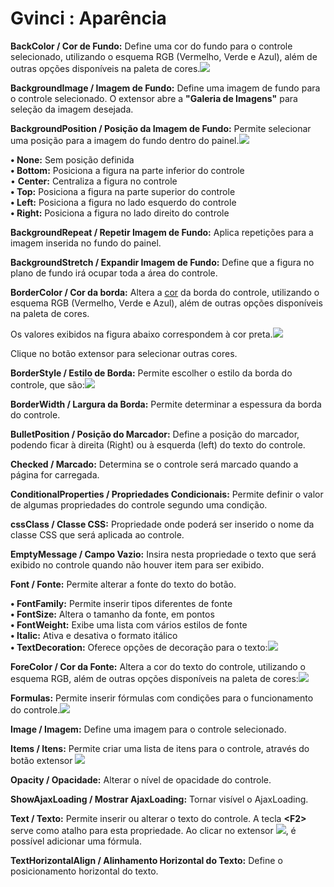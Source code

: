 # Gvinci : Aparência

**BackColor / Cor de Fundo:** Define uma cor do fundo  para o controle selecionado, utilizando o esquema RGB \(Vermelho, Verde e Azul\), além de outras opções disponíveis na paleta de cores.![](http://www.gvinci.com.br/manual/backcolor.png)

**BackgroundImage / Imagem de Fundo:** Define uma imagem de fundo para o controle selecionado. O extensor abre a **"Galeria de Imagens"**  para seleção da imagem desejada.

**BackgroundPosition / Posição da Imagem de Fundo:** Permite selecionar uma posição para a imagem do fundo dentro do painel.![](http://www.gvinci.com.br/manual/backgposition.png)

**• None:** Sem posição definida  
**• Bottom:** Posiciona a figura na parte inferior do controle  
• **Center:** Centraliza a figura no controle  
**• Top:** Posiciona a figura na parte superior do controle  
**• Left:** Posiciona a figura no lado esquerdo do controle  
**• Right:** Posiciona a figura no lado direito do controle

**BackgroundRepeat / Repetir Imagem de Fundo:** Aplica repetições para a imagem inserida no fundo do painel.

**BackgroundStretch / Expandir Imagem de Fundo:** Define que a figura no plano de fundo irá ocupar toda a área do controle.

**BorderColor / Cor da borda:** Altera a [cor](http://www.gvinci.com.br/manual/alterando_cores_dos_controles.htm) da borda do controle, utilizando o esquema RGB \(Vermelho, Verde e Azul\), além de outras opções disponíveis na paleta de cores.

Os valores exibidos na figura abaixo correspondem à cor preta.![](http://www.gvinci.com.br/manual/bordercolor1.png)

Clique no botão extensor para selecionar outras cores.

**BorderStyle / Estilo de Borda:** Permite escolher o estilo da borda do controle, que são:![](http://www.gvinci.com.br/manual/bordertypes.png)

**BorderWidth / Largura da Borda:** Permite determinar a espessura da borda do controle.

**BulletPosition / Posição do Marcador:** Define a posição do marcador, podendo ficar à direita \(Right\) ou à esquerda \(left\) do texto do controle.

**Checked / Marcado:** Determina se o controle será marcado quando a página for carregada.

**ConditionalProperties / Propriedades Condicionais:** Permite definir o valor de algumas propriedades do controle segundo uma condição.

**cssClass / Classe CSS:** Propriedade onde poderá ser inserido o nome da classe CSS que será aplicada ao controle.

**EmptyMessage / Campo Vazio:** Insira nesta propriedade o texto que será exibido no controle quando não houver item para ser exibido.

**Font / Fonte:** Permite alterar a fonte do texto do botão.

**• FontFamily:** Permite inserir tipos diferentes de fonte  
**• FontSize:** Altera o tamanho da fonte, em pontos  
**• FontWeight:** Exibe uma lista com vários estilos de fonte  
**• Italic:** Ativa e desativa o formato itálico  
**• TextDecoration:** Oferece opções de decoração para o texto:![](http://www.gvinci.com.br/manual/textdecoration.png)

**ForeColor / Cor da Fonte:** Altera a cor do texto do controle, utilizando o esquema RGB, além de outras opções disponíveis na paleta de cores:![](http://www.gvinci.com.br/manual/forecoloroptions.png)

**Formulas:** Permite inserir fórmulas com condições para o funcionamento do controle.![](http://www.gvinci.com.br/manual/formulas_ajax.png)

**Image / Imagem:** Define uma imagem para o controle selecionado.

**Items / Itens:** Permite criar uma lista de itens para o controle, através do botão extensor ![](http://www.gvinci.com.br/manual/extensor-botao.png)

**Opacity / Opacidade:** Alterar o nível de opacidade do controle.

**ShowAjaxLoading / Mostrar AjaxLoading:** Tornar visível o AjaxLoading.

**Text / Texto:** Permite inserir ou alterar o texto do controle. A tecla **&lt;F2&gt;** serve como atalho para esta propriedade. Ao clicar no extensor ![](http://www.gvinci.com.br/manual/extensor-botao.png), é possível adicionar uma fórmula.

**TextHorizontalAlign / Alinhamento Horizontal do Texto:** Define o posicionamento horizontal do texto.

